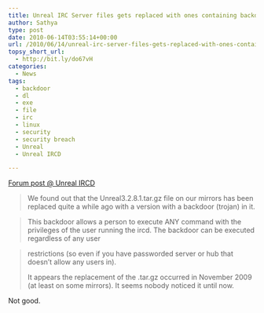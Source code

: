 ```yaml
---
title: Unreal IRC Server files gets replaced with ones containing backdoor
author: Sathya
type: post
date: 2010-06-14T03:55:14+00:00
url: /2010/06/14/unreal-irc-server-files-gets-replaced-with-ones-containing-backdoor/
topsy_short_url:
  - http://bit.ly/do67vH
categories:
  - News
tags:
  - backdoor
  - dl
  - exe
  - file
  - irc
  - linux
  - security
  - security breach
  - Unreal
  - Unreal IRCD

---
```

[Forum post @ Unreal IRCD][1]

> We found out that the Unreal3.2.8.1.tar.gz file on our mirrors has been replaced quite a while ago with a version with a backdoor (trojan) in it.
  
> This backdoor allows a person to execute ANY command with the privileges of the user running the ircd. The backdoor can be executed regardless of any user
  
> restrictions (so even if you have passworded server or hub that doesn&#8217;t allow any users in).
> 
> It appears the replacement of the .tar.gz occurred in November 2009 (at least on some mirrors). It seems nobody noticed it until now.

Not good.

 [1]: http://forums.unrealircd.com/viewtopic.php?t=6562